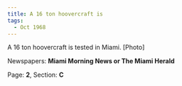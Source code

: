 ```yaml
---  
title: A 16 ton hoovercraft is  
tags:  
  - Oct 1968  
---  
```

  
A 16 ton hoovercraft is tested in Miami. [Photo]  
  
Newspapers: **Miami Morning News or The Miami Herald**  
  
Page: **2**, Section: **C** 
